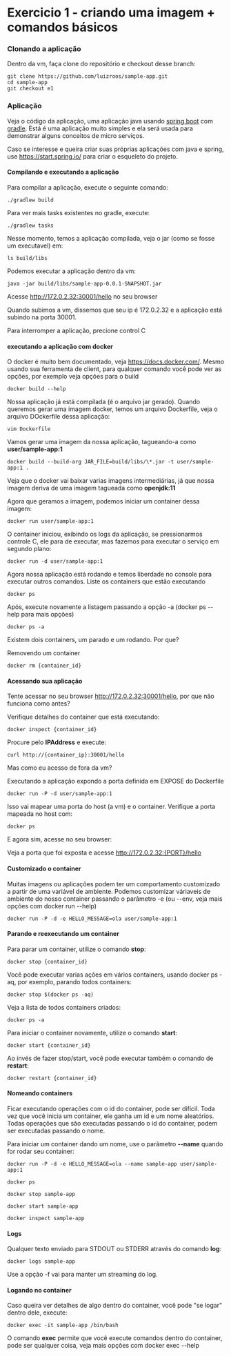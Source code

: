 # Exercicio 1 - criando uma imagem + comandos básicos

### Clonando a aplicação

Dentro da vm, faça clone do repositório e checkout desse branch:

```
git clone https://github.com/luizroos/sample-app.git
cd sample-app
git checkout e1
```
### Aplicação

Veja o código da aplicação, uma aplicação java usando [spring boot](https://spring.io/projects/spring-boot) com [gradle](https://gradle.org/). Está é uma aplicação muito simples e ela será usada para demonstrar alguns conceitos de micro serviços. 

Caso se interesse e queira criar suas próprias aplicações com java e spring, use https://start.spring.io/ para criar o esqueleto do projeto.

#### Compilando e executando a aplicação

Para compilar a aplicação, execute o seguinte comando:

```
./gradlew build
```

Para ver mais tasks existentes no gradle, execute:

```
./gradlew tasks
```

Nesse momento, temos a aplicação compilada, veja o jar (como se fosse um executavel) em:

```
ls build/libs
```
Podemos executar a aplicação dentro da vm:

```
java -jar build/libs/sample-app-0.0.1-SNAPSHOT.jar
```

Acesse http://172.0.2.32:30001/hello no seu browser

Quando subimos a vm, dissemos que seu ip é 172.0.2.32 e a aplicação está subindo na porta 30001.

Para interromper a aplicação, precione control C

#### executando a aplicação com docker

O docker é muito bem documentado, veja https://docs.docker.com/. Mesmo usando sua ferramenta de client, para qualquer comando você pode ver as opções, por exemplo veja opções para o build

```
docker build --help
```

Nossa aplicação já está compilada (é o arquivo jar gerado). Quando queremos gerar uma imagem docker, temos um arquivo Dockerfile, veja o arquivo DOckerfile dessa aplicação:

```
vim Dockerfile
```

Vamos gerar uma imagem da nossa aplicação, tagueando-a como **user/sample-app:1**

```
docker build --build-arg JAR_FILE=build/libs/\*.jar -t user/sample-app:1 .
```

Veja que o docker vai baixar varias imagens intermediárias, já que nossa imagem deriva de uma imagem tagueada como **openjdk:11**

Agora que geramos a imagem, podemos iniciar um container dessa imagem:

```
docker run user/sample-app:1
```

O container iniciou, exibindo os logs da aplicação, se pressionarmos controle C, ele para de executar, mas fazemos para executar o serviço em segundo plano:

```
docker run -d user/sample-app:1
```

Agora nossa aplicação está rodando e temos liberdade no console para executar outros comandos. Liste os containers que estão executando

```
docker ps
```

Após, execute novamente a listagem passando a opção -a (docker ps --help para mais opções)

```
docker ps -a
```

Existem dois containers, um parado e um rodando. Por que?

Removendo um container

```
docker rm {container_id}
```

#### Acessando sua aplicação

Tente acessar no seu browser http://172.0.2.32:30001/hello, por que não funciona como antes?

Verifique detalhes do container que está executando:

```
docker inspect {container_id}
```
Procure pelo **IPAddress** e execute:

```
curl http://{container_ip}:30001/hello
```

Mas como eu acesso de fora da vm?

Executando a aplicação expondo a porta definida em EXPOSE do Dockerfile

```
docker run -P -d user/sample-app:1
```

Isso vai mapear uma porta do host (a vm) e o container. Verifique a porta mapeada no host com:

```
docker ps
```

E agora sim, acesse no seu browser:

Veja a porta que foi exposta e acesse http://172.0.2.32:{PORT}/hello

#### Customizado o container

Muitas imagens ou aplicações podem ter um comportamento customizado a partir de uma variável de ambiente. Podemos customizar váriaveis de ambiente do nosso container passando o parâmetro -e (ou --env, veja mais opções com docker run --help)

```
docker run -P -d -e HELLO_MESSAGE=ola user/sample-app:1
```

#### Parando e reexecutando um container

Para parar um container, utilize o comando **stop**:

```
docker stop {container_id}
```

Você pode executar varias ações em vários containers, usando docker ps -aq, por exemplo, parando todos containers:

```
docker stop $(docker ps -aq)
```

Veja a lista de todos containers criados:

```
docker ps -a
```
Para iniciar o container novamente, utilize o comando **start**:

```
docker start {container_id}
```

Ao invés de fazer stop/start, você pode executar também o comando de **restart**:

```
docker restart {container_id}
```

#### Nomeando containers

Ficar executando operações com o id do container, pode ser dificil. Toda vez que você inicia um container, ele ganha um id e um nome aleatórios. Todas operações que são executadas passando o id do container, podem ser executadas passando o nome.

Para iniciar um container dando um nome, use o parâmetro  **--name** quando for rodar seu container:

```
docker run -P -d -e HELLO_MESSAGE=ola --name sample-app user/sample-app:1

docker ps

docker stop sample-app

docker start sample-app

docker inspect sample-app
```

#### Logs

Qualquer texto enviado para STDOUT ou STDERR através do comando **log**:

```
docker logs sample-app
```

Use a opção -f vai para manter um streaming do log.

#### Logando no container

Caso queira ver detalhes de algo dentro do container, você pode "se logar" dentro dele, execute:

```
docker exec -it sample-app /bin/bash
```

O comando **exec** permite que você execute comandos dentro do container, pode ser qualquer coisa, veja mais opções com docker exec --help


